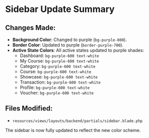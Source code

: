# Sidebar Update Summary

## Changes Made:
- **Background Color**: Changed to purple (`bg-purple-800`).
- **Border Color**: Updated to purple (`border-purple-700`).
- **Active State Colors**: All active states updated to purple shades:
  - Dashboard: `bg-purple-600 text-white`
  - My Course: `bg-purple-600 text-white`
  - Category: `bg-purple-600 text-white`
  - Course: `bg-purple-600 text-white`
  - Showcase: `bg-purple-600 text-white`
  - Transaction: `bg-purple-600 text-white`
  - Profile: `bg-purple-600 text-white`
  - Voucher: `bg-purple-600 text-white`

## Files Modified:
- `resources/views/layouts/backend/partials/sidebar.blade.php`

The sidebar is now fully updated to reflect the new color scheme.
